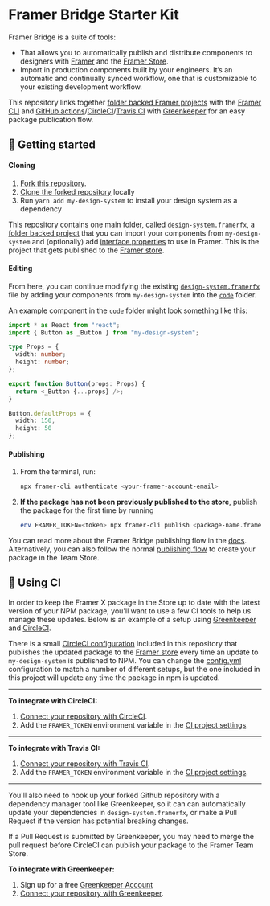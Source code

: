 # Framer Bridge Starter Kit

Framer Bridge is a suite of tools:

- That allows you to automatically publish and distribute components to designers with [Framer](https://framer.com) and the [Framer Store](https://store.framer.com).
- Import in production components built by your engineers. It’s an automatic and continually synced workflow, one that is customizable to your existing development workflow.

This repository links together [folder backed Framer projects](https://www.framer.com/support/using-framer-x/folder-backed-projects/) with the [Framer CLI](https://www.npmjs.com/package/framer-cli) and [GitHub actions](https://github.com/framer/PublishAction)/[CircleCI](https://circleci.com/integrations/github/)/[Travis CI](https://travis-ci.com/) with [Greenkeeper](https://greenkeeper.io/) for an easy package publication flow.

## 🏁 Getting started

#### Cloning

1. [Fork this repository](https://help.github.com/en/articles/fork-a-repo).
1. [Clone the forked repository](https://help.github.com/en/articles/cloning-a-repository) locally
1. Run `yarn add my-design-system` to install your design system as a dependency

This repository contains one main folder, called `design-system.framerfx`, a [folder backed project](https://framer.gitbook.io/teams/integrations#folder-projects) that you can import your components from `my-design-system` and (optionally) add [interface properties](https://www.framer.com/api/property-controls/) to use in Framer. This is the project that gets published to the [Framer store](https://store.framer.com).

#### Editing

From here, you can continue modifying the existing [`design-system.framerfx`](/design-system.framerfx) file by adding your components from `my-design-system` into the [`code`](/code) folder.

An example component in the [`code`](/code) folder might look something like this:

```typescript
import * as React from "react";
import { Button as _Button } from "my-design-system";

type Props = {
  width: number;
  height: number;
};

export function Button(props: Props) {
  return <_Button {...props} />;
}

Button.defaultProps = {
  width: 150,
  height: 50
};
```

#### Publishing

1. From the terminal, run:
   ```sh
   npx framer-cli authenticate <your-framer-account-email>
   ```
1. **If the package has not been previously published to the store**, publish the package for the first time by running
   ```sh
   env FRAMER_TOKEN=<token> npx framer-cli publish <package-name.framerfx> --new="<Display Name>"
   ```

You can read more about the Framer Bridge publishing flow in the [docs](https://www.framer.com/support/using-framer-x/publishing-from-cli/). Alternatively, you can also follow the normal [publishing flow](https://www.framer.com/support/using-framer-x/publishing-packages/) to create your package in the Team Store.

## 🚚 Using CI

In order to keep the Framer X package in the Store up to date with the latest version of your NPM package, you'll want to use a few CI tools to help us manage these updates. Below is an example of a setup using [Greenkeeper](https://greenkeeper.io/) and [CircleCI](https://circleci.com/).

There is a small [CircleCI configuration](https://circleci.com/docs/2.0/configuration-reference) included in this repository that publishes the updated package to the [Framer store](https://store.framer.com) every time an update to `my-design-system` is published to NPM. You can change the [config.yml](/.circleci/config.yml) configuration to match a number of different setups, but the one included in this project will update any time the package in npm is updated.

---

**To integrate with CircleCI:**

1. [Connect your repository with CircleCI](https://circleci.com/integrations/github/).
1. Add the `FRAMER_TOKEN` environment variable in the [CI project settings](https://circleci.com/docs/2.0/env-vars/#setting-an-environment-variable-in-a-project).

---

**To integrate with Travis CI:**

1. [Connect your repository with Travis CI](https://docs.travis-ci.com/user/tutorial/#to-get-started-with-travis-ci).
1. Add the `FRAMER_TOKEN` environment variable in the [CI project settings](https://docs.travis-ci.com/user/environment-variables).

---

You'll also need to hook up your forked Github repository with a dependency manager tool like Greenkeeper, so it can can automatically update your dependencies in `design-system.framerfx`, or make a Pull Request if the version has potential breaking changes.

If a Pull Request is submitted by Greenkeeper, you may need to merge the pull request before CircleCI can publish your package to the Framer Team Store.

**To integrate with Greenkeeper:**

1. Sign up for a free [Greenkeeper Account](https://greenkeeper.io/)
1. [Connect your repository with Greenkeeper](https://greenkeeper.io/).

